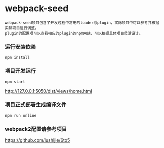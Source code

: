 # webpack-seed
	webpack-seed项目包含了开发过程中常用的loader与plugin，实际项目中可以参考并根据实际项目进行调整。
	plugin的配置项可以查看相应的plugin的npm网站，可以根据具体项目灵活设计。

### 运行安装依赖
	npm install

### 项目开发运行
	npm start
  http://127.0.0.1:5050/dist/views/home.html

### 项目正式部署生成编译文件
	npm run online


### webpack2配置请参考项目
  https://github.com/lushijie/6to5
